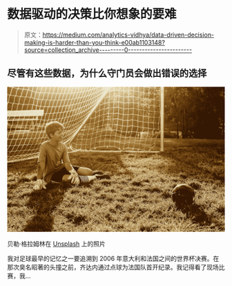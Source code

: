 # 数据驱动的决策比你想象的要难

> 原文：<https://medium.com/analytics-vidhya/data-driven-decision-making-is-harder-than-you-think-e00ab1103148?source=collection_archive---------0----------------------->

## 尽管有这些数据，为什么守门员会做出错误的选择

![](img/2829af8eed43dd61784bf052ef17df3b.png)

贝勒·格拉姆林在 [Unsplash](https://unsplash.com?utm_source=medium&utm_medium=referral) 上的照片

我对足球最早的记忆之一要追溯到 2006 年意大利和法国之间的世界杯决赛。在那次臭名昭著的头撞之前，齐达内通过点球为法国队首开纪录。我记得看了现场比赛，我…
